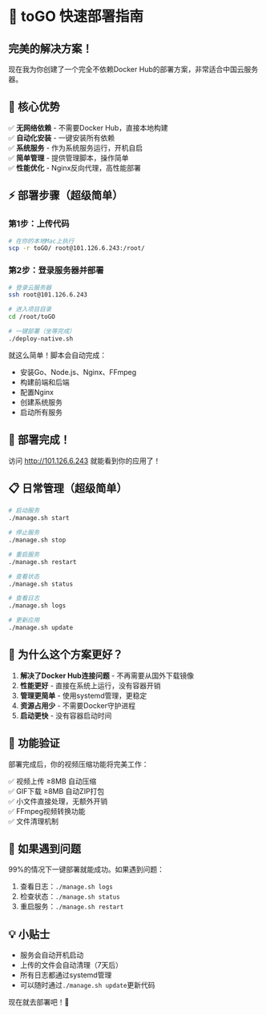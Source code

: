 # 🚀 toGO 快速部署指南

## 完美的解决方案！

现在我为你创建了一个完全不依赖Docker Hub的部署方案，非常适合中国云服务器。

## 🎯 核心优势

✅ **无网络依赖** - 不需要Docker Hub，直接本地构建  
✅ **自动化安装** - 一键安装所有依赖  
✅ **系统服务** - 作为系统服务运行，开机自启  
✅ **简单管理** - 提供管理脚本，操作简单  
✅ **性能优化** - Nginx反向代理，高性能部署  

## ⚡ 部署步骤（超级简单）

### 第1步：上传代码
```bash
# 在你的本地Mac上执行
scp -r toGO/ root@101.126.6.243:/root/
```

### 第2步：登录服务器并部署
```bash
# 登录云服务器
ssh root@101.126.6.243

# 进入项目目录
cd /root/toGO

# 一键部署（坐等完成）
./deploy-native.sh
```

就这么简单！脚本会自动完成：
- 安装Go、Node.js、Nginx、FFmpeg
- 构建前端和后端
- 配置Nginx
- 创建系统服务
- 启动所有服务

## 🎉 部署完成！

访问 http://101.126.6.243 就能看到你的应用了！

## 📋 日常管理（超级简单）

```bash
# 启动服务
./manage.sh start

# 停止服务  
./manage.sh stop

# 重启服务
./manage.sh restart

# 查看状态
./manage.sh status

# 查看日志
./manage.sh logs

# 更新应用
./manage.sh update
```

## 🔧 为什么这个方案更好？

1. **解决了Docker Hub连接问题** - 不再需要从国外下载镜像
2. **性能更好** - 直接在系统上运行，没有容器开销
3. **管理更简单** - 使用systemd管理，更稳定
4. **资源占用少** - 不需要Docker守护进程
5. **启动更快** - 没有容器启动时间

## 🎯 功能验证

部署完成后，你的视频压缩功能将完美工作：

✅ 视频上传 ≥8MB 自动压缩  
✅ GIF下载 ≥8MB 自动ZIP打包  
✅ 小文件直接处理，无额外开销  
✅ FFmpeg视频转换功能  
✅ 文件清理机制  

## 🚨 如果遇到问题

99%的情况下一键部署就能成功。如果遇到问题：

1. 查看日志：`./manage.sh logs`
2. 检查状态：`./manage.sh status`  
3. 重启服务：`./manage.sh restart`

## 💡 小贴士

- 服务会自动开机启动
- 上传的文件会自动清理（7天后）
- 所有日志都通过systemd管理
- 可以随时通过`./manage.sh update`更新代码

现在就去部署吧！🎉
